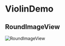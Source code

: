 # ViolinDemo

## RoundImageView

![RoundImageView](http://7xvvky.com1.z0.glb.clouddn.com/blog/roundimageview.png)
